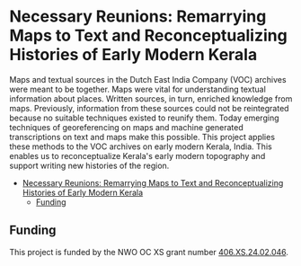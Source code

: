 # Necessary Reunions: Remarrying Maps to Text and Reconceptualizing Histories of Early Modern Kerala

Maps and textual sources in the Dutch East India Company (VOC) archives were meant to be together. Maps were vital for understanding textual information about places. Written sources, in turn, enriched knowledge from maps. Previously, information from these sources could not be reintegrated because no suitable techniques existed to reunify them. Today emerging techniques of georeferencing on maps and machine generated transcriptions on text and maps make this possible. This project applies these methods to the VOC archives on early modern Kerala, India. This enables us to reconceptualize Kerala's early modern topography and support writing new histories of the region.

- [Necessary Reunions: Remarrying Maps to Text and Reconceptualizing Histories of Early Modern Kerala](#necessary-reunions-remarrying-maps-to-text-and-reconceptualizing-histories-of-early-modern-kerala)
  - [Funding](#funding)



## Funding
This project is funded by the NWO OC XS grant number [406.XS.24.02.046](https://doi.org/10.61686/OBKQG09045). 